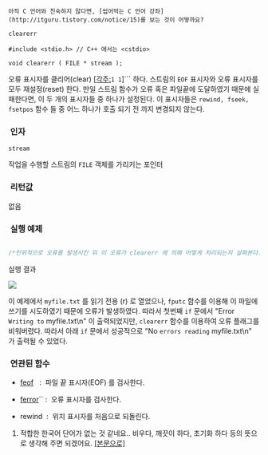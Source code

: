 


```warning
아직 C 언어와 친숙하지 않다면, [씹어먹는 C 언어 강좌](http://itguru.tistory.com/notice/15)를 보는 것이 어떻까요?

```

`clearerr`



```info
#include <stdio.h> // C++ 에서는 <cstdio>

void clearerr ( FILE * stream );
```


오류 표시자를 클리어(clear) [[각주:](#footnote_50_1)`1 1`]``` 하다.
스트림의 `EOF` 표시자와 오류 표시자를 모두 재설정(reset) 한다.
만일 스트림 함수가 오류 혹은 파일끝에 도달하였기 때문에 실패한다면, 이 두 개의 표시자들 중 하나가 설정된다. 이 표시자들은 `rewind, fseek, fsetpos` 함수 들 중 어느 하나가 호출 되기 전 까지 변경되지 않는다.



###  인자




`stream`

작업을 수행할 스트림의 `FILE` 객체를 가리키는 포인터



###  리턴값




없음



###  실행 예제




```cpp

/*인위적으로 오류를 발생시킨 뒤 이 오류가 clearerr 에 의해 어떻게 처리되는지 살펴본다.이 예제는 http://www.cplusplus.com/reference/clibrary/cstdio/clearerr/에서 가져왔습니다. */#include <stdio.h>int main (){    FILE * pFile;    pFile = fopen("myfile.txt","r");    if (pFile==NULL) perror ("Error opening file");    else    {        fputc ('x',pFile);        if (ferror (pFile))        {            printf ("Error Writing to myfile.txt\n");            clearerr (pFile);        }        fgetc (pFile);        if (!ferror (pFile))            printf ("No errors reading myfile.txt\n");        fclose (pFile);    }    return 0;}
```

실행 결과


![](http://img1.daumcdn.net/thumb/R1920x0/?fname=http%3A%2F%2Fcfile27.uf.tistory.com%2Fimage%2F143FEB114B6AED222A25EB)

이 예제에서 `myfile.txt` 를 읽기 전용 (r) 로 열었으나, `fputc` 함수를 이용해 이 파일에 쓰기를 시도하였기 때문에 오류가 발생하였다. 따라서 첫번째 `if` 문에서 "Error `Writing to` myfile.txt\n" 이 출력되었지만, `clearerr` 함수를 이용하여 오류 플래그를 비워버렸다. 따라서 아래 `if` 문에서 성공적으로 "No `errors reading` myfile.txt\n" 가 출력될 수 있었다.



###  연관된 함수





*  [feof](http://itguru.tistory.com/51)   :  파일 끝 표시자(EOF) 를 검사한다.

*  [ferror](http://itguru.tistory.com/52)`` :  오류 표시자를 검사한다.

* rewind  :  위치 표시자를 처음으로 되돌린다.





1. 적합한 한국어 단어가 없는 것 같네요.. 비우다, 깨끗이 하다, 초기화 하다 등의 뜻으로 생각해 주면 되겠어요.
 [[본문으로]](#footnote_link_50_1)



